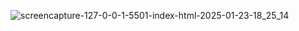 ![screencapture-127-0-0-1-5501-index-html-2025-01-23-18_25_14](https://github.com/user-attachments/assets/9ab7af23-d43b-450a-a8a7-a148a18e128f)
